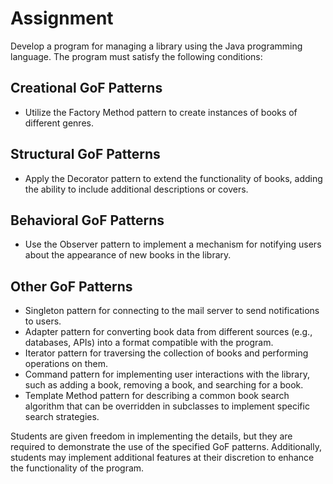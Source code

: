 # Assignment

Develop a program for managing a library using the Java programming language. The program must satisfy the following conditions:

## Creational GoF Patterns
- Utilize the Factory Method pattern to create instances of books of different genres.

## Structural GoF Patterns
- Apply the Decorator pattern to extend the functionality of books, adding the ability to include additional descriptions or covers.

## Behavioral GoF Patterns
- Use the Observer pattern to implement a mechanism for notifying users about the appearance of new books in the library.

## Other GoF Patterns
- Singleton pattern for connecting to the mail server to send notifications to users.
- Adapter pattern for converting book data from different sources (e.g., databases, APIs) into a format compatible with the program.
- Iterator pattern for traversing the collection of books and performing operations on them.
- Command pattern for implementing user interactions with the library, such as adding a book, removing a book, and searching for a book.
- Template Method pattern for describing a common book search algorithm that can be overridden in subclasses to implement specific search strategies.

Students are given freedom in implementing the details, but they are required to demonstrate the use of the specified GoF patterns. Additionally, students may implement additional features at their discretion to enhance the functionality of the program.